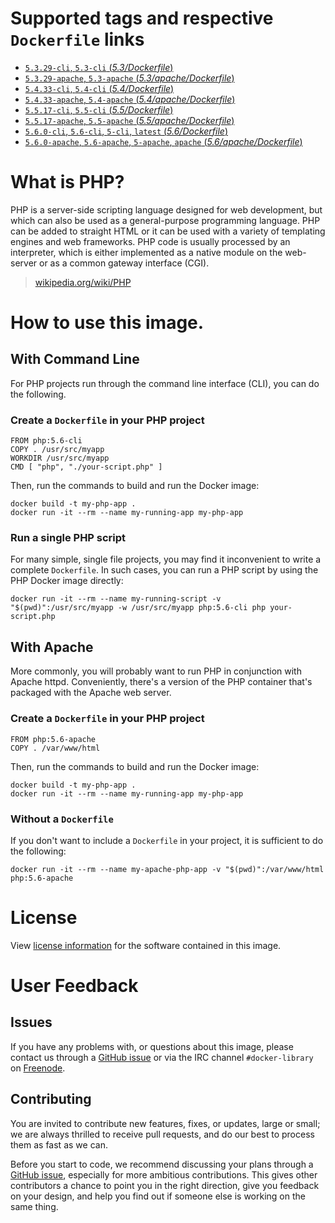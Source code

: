# Supported tags and respective `Dockerfile` links

- [`5.3.29-cli`, `5.3-cli` (*5.3/Dockerfile*)](https://github.com/docker-library/php/blob/7819c242fd0521684b31ff0b33707132ca1bd9c6/5.3/Dockerfile)
- [`5.3.29-apache`, `5.3-apache` (*5.3/apache/Dockerfile*)](https://github.com/docker-library/php/blob/7819c242fd0521684b31ff0b33707132ca1bd9c6/5.3/apache/Dockerfile)
- [`5.4.33-cli`, `5.4-cli` (*5.4/Dockerfile*)](https://github.com/docker-library/php/blob/fbac56b1889188f9dd5d124a0fefca7aa1058aa2/5.4/Dockerfile)
- [`5.4.33-apache`, `5.4-apache` (*5.4/apache/Dockerfile*)](https://github.com/docker-library/php/blob/fbac56b1889188f9dd5d124a0fefca7aa1058aa2/5.4/apache/Dockerfile)
- [`5.5.17-cli`, `5.5-cli` (*5.5/Dockerfile*)](https://github.com/docker-library/php/blob/fbac56b1889188f9dd5d124a0fefca7aa1058aa2/5.5/Dockerfile)
- [`5.5.17-apache`, `5.5-apache` (*5.5/apache/Dockerfile*)](https://github.com/docker-library/php/blob/fbac56b1889188f9dd5d124a0fefca7aa1058aa2/5.5/apache/Dockerfile)
- [`5.6.0-cli`, `5.6-cli`, `5-cli`, `latest` (*5.6/Dockerfile*)](https://github.com/docker-library/php/blob/7819c242fd0521684b31ff0b33707132ca1bd9c6/5.6/Dockerfile)
- [`5.6.0-apache`, `5.6-apache`, `5-apache`, `apache` (*5.6/apache/Dockerfile*)](https://github.com/docker-library/php/blob/7819c242fd0521684b31ff0b33707132ca1bd9c6/5.6/apache/Dockerfile)

# What is PHP?

PHP is a server-side scripting language designed for web development, but which
can also be used as a general-purpose programming language. PHP can be added to
straight HTML or it can be used with a variety of templating engines and web
frameworks. PHP code is usually processed by an interpreter, which is either
implemented as a native module on the web-server or as a common gateway
interface (CGI).

> [wikipedia.org/wiki/PHP](http://en.wikipedia.org/wiki/PHP)

# How to use this image.

## With Command Line

For PHP projects run through the command line interface (CLI), you can do the
following.

### Create a `Dockerfile` in your PHP project

    FROM php:5.6-cli
    COPY . /usr/src/myapp
    WORKDIR /usr/src/myapp
    CMD [ "php", "./your-script.php" ]

Then, run the commands to build and run the Docker image:

    docker build -t my-php-app .
    docker run -it --rm --name my-running-app my-php-app

### Run a single PHP script

For many simple, single file projects, you may find it inconvenient to write a
complete `Dockerfile`. In such cases, you can run a PHP script by using the PHP
Docker image directly:

    docker run -it --rm --name my-running-script -v "$(pwd)":/usr/src/myapp -w /usr/src/myapp php:5.6-cli php your-script.php

## With Apache

More commonly, you will probably want to run PHP in conjunction with Apache
httpd. Conveniently, there's a version of the PHP container that's packaged with
the Apache web server.

### Create a `Dockerfile` in your PHP project

    FROM php:5.6-apache
    COPY . /var/www/html

Then, run the commands to build and run the Docker image:

    docker build -t my-php-app .
    docker run -it --rm --name my-running-app my-php-app

### Without a `Dockerfile`

If you don't want to include a `Dockerfile` in your project, it is sufficient to
do the following:

    docker run -it --rm --name my-apache-php-app -v "$(pwd)":/var/www/html php:5.6-apache

# License

View [license information](http://php.net/license/)
for the software contained in this image.

# User Feedback

## Issues

If you have any problems with, or questions about this image, please contact us
 through a [GitHub issue](https://github.com/docker-library/php/issues) or via the IRC
channel `#docker-library` on [Freenode](https://freenode.net).

## Contributing

You are invited to contribute new features, fixes, or updates, large or small;
we are always thrilled to receive pull requests, and do our best to process them
as fast as we can.

Before you start to code, we recommend discussing your plans 
through a [GitHub issue](https://github.com/docker-library/php/issues), especially for more ambitious
contributions. This gives other contributors a chance to point you in the right
direction, give you feedback on your design, and help you find out if someone
else is working on the same thing.
